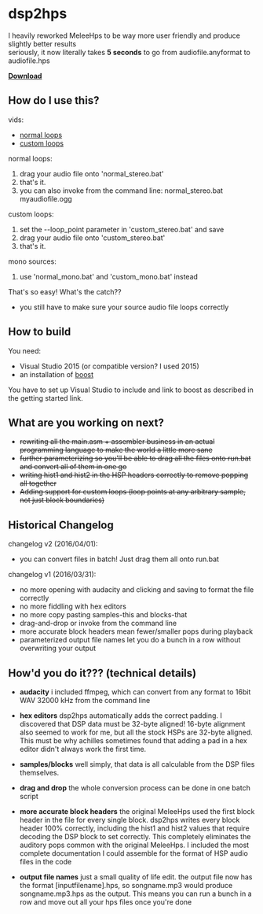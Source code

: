 # dsp2hps
I heavily reworked MeleeHps to be way more user friendly and produce slightly better results  
seriously, it now literally takes **5 seconds** to go from audiofile.anyformat to audiofile.hps

**[Download](https://github.com/jmlee337/dsp2hps/releases)**

## **How do I use this?**
vids:

* [normal loops](https://drive.google.com/open?id=0B79OwbM8T752Ukp6NUdpNlNlLTg)
* [custom loops](https://drive.google.com/open?id=0B79OwbM8T752TkVIR1JiOXJFd2M)

normal loops:

1. drag your audio file onto 'normal_stereo.bat'  
2. that's it.  
3. you can also invoke from the command line: normal_stereo.bat myaudiofile.ogg

custom loops:

1. set the --loop_point parameter in 'custom_stereo.bat' and save  
2. drag your audio file onto 'custom_stereo.bat'  
3. that's it.

mono sources:

1. use 'normal_mono.bat' and 'custom_mono.bat' instead

That's so easy! What's the catch??

* you still have to make sure your source audio file loops correctly

## **How to build**
You need:

* Visual Studio 2015 (or compatible version? I used 2015)
* an installation of [boost](http://www.boost.org/doc/libs/1_63_0/more/getting_started/windows.html)

You have to set up Visual Studio to include and link to boost as described in the getting started link.

## **What are you working on next?**

* ~~rewriting all the main.asm + assembler business in an actual programming language to make the world a little more sane~~
* ~~further parameterizing so you'll be able to drag all the files onto run.bat and convert all of them in one go~~
* ~~writing hist1 and hist2 in the HSP headers correctly to remove popping all together~~
* ~~Adding support for custom loops (loop points at any arbitrary sample, not just block boundaries)~~

## Historical Changelog

changelog v2 (2016/04/01):

* you can convert files in batch! Just drag them all onto run.bat

changelog v1 (2016/03/31):

* no more opening with audacity and clicking and saving to format the file correctly
* no more fiddling with hex editors
* no more copy pasting samples-this and blocks-that
* drag-and-drop or invoke from the command line
* more accurate block headers mean fewer/smaller pops during playback
* parameterized output file names let you do a bunch in a row without overwriting your output

## **How'd you do it??? (technical details)**

* **audacity**
i included ffmpeg, which can convert from any format to 16bit WAV 32000 kHz from the command line


* **hex editors**
dsp2hps automatically adds the correct padding. I discovered that DSP data must be 32-byte aligned! 16-byte alignment also seemed to work for me, but all the stock HSPs are 32-byte aligned. This must be why achilles sometimes found that adding a pad in a hex editor didn't always work the first time.


* **samples/blocks**
well simply, that data is all calculable from the DSP files themselves.


* **drag and drop**
the whole conversion process can be done in one batch script


* **more accurate block headers**
the original MeleeHps used the first block header in the file for every single block. dsp2hps writes every block header 100% correctly, including the hist1 and hist2 values that require decoding the DSP block to set correctly. This completely eliminates the auditory pops common with the original MeleeHps. I included the most complete documentation I could assemble for the format of HSP audio files in the code


* **output file names**
just a small quality of life edit. the output file now has the format [inputfilename].hps, so songname.mp3 would produce songname.mp3.hps as the output. This means you can run a bunch in a row and move out all your hps files once you're done
